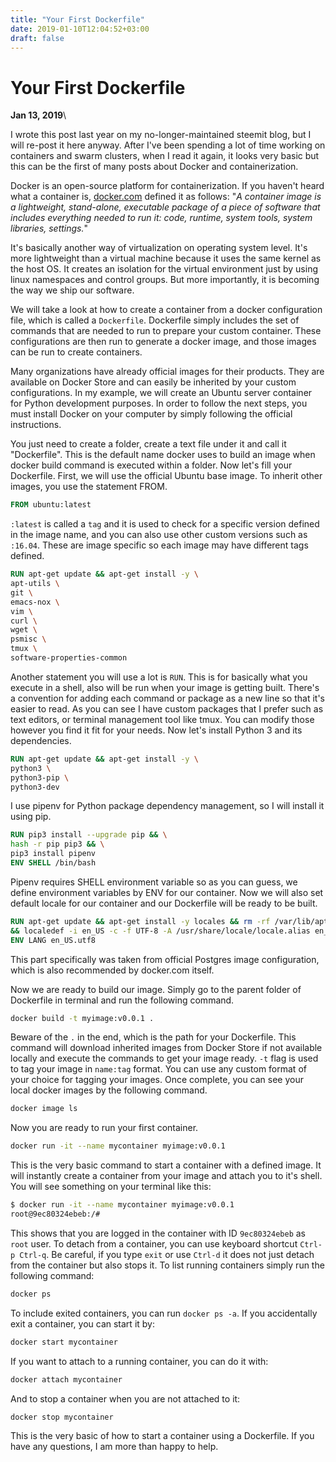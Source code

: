 ```yaml
---
title: "Your First Dockerfile"
date: 2019-01-10T12:04:52+03:00
draft: false
---
```


# Your First Dockerfile

**Jan 13, 2019**\
<!-- <sup>Last modified: **Dec 2, 2018**</sup> -->

I wrote this post last year on my no-longer-maintained steemit blog, but I will re-post it here anyway. After I've been spending a lot of time working on containers and swarm clusters, when I read it again, it looks very basic but this can be the first of many posts about Docker and containerization.

Docker is an open-source platform for containerization. If you haven't heard what a container is, [docker.com](https://docker.com) defined it as follows:
"*A container image is a lightweight, stand-alone, executable package of a  piece of software that includes everything needed to run it: code,  runtime, system tools, system libraries, settings.*"

It's basically another way of virtualization on operating system level. It's more lightweight than a virtual machine because it uses the same kernel as the host OS. It creates an isolation for the virtual environment just by using linux namespaces and control groups. But more importantly, it is becoming the way we ship our software.

We will take a look at how to create a container from a docker configuration file, which is called a `Dockerfile`. Dockerfile simply includes the set of commands that are needed to run to prepare your custom container. These configurations are then run to generate a docker image, and those images can be run to create containers.

Many organizations have already official images for their products. They are available on Docker Store and can easily be inherited by your custom configurations.
In my example, we will create an Ubuntu server container for Python development purposes. In order to follow the next steps, you must install Docker on your computer by simply following the official instructions.

You just need to create a folder, create a text file under it and call it "Dockerfile". This is the default name docker uses to build an image when docker build command is executed within a folder. Now let's fill your Dockerfile. First, we will use the official Ubuntu base image. To inherit other images, you use the statement FROM.

```dockerfile
FROM ubuntu:latest
```

`:latest` is called a `tag` and it is used to check for a specific version defined in the image name, and you can also use other custom versions such as `:16.04`. These are image specific so each image may have different tags defined.

```dockerfile
RUN apt-get update && apt-get install -y \
apt-utils \
git \
emacs-nox \
vim \
curl \
wget \
psmisc \
tmux \
software-properties-common
```

Another statement you will use a lot is `RUN`. This is for basically what you execute in a shell, also will be run when your image is getting built. There's a convention for adding each command or package as a new line so that it's easier to read. As you can see I have custom packages that I prefer such as text editors, or terminal management tool like tmux. You can modify those however you find it fit for your needs. Now let's install Python 3 and its dependencies.

```dockerfile
RUN apt-get update && apt-get install -y \
python3 \
python3-pip \
python3-dev
```

I use pipenv for Python package dependency management, so I will install it using pip.

```dockerfile
RUN pip3 install --upgrade pip && \
hash -r pip pip3 && \
pip3 install pipenv
ENV SHELL /bin/bash
```

Pipenv requires SHELL environment variable so as you can guess, we define environment variables by ENV for our container. Now we will also set default locale for our container and our Dockerfile will be ready to be built.

```dockerfile
RUN apt-get update && apt-get install -y locales && rm -rf /var/lib/apt/lists/* \
&& localedef -i en_US -c -f UTF-8 -A /usr/share/locale/locale.alias en_US.UTF-8
ENV LANG en_US.utf8
```

This part specifically was taken from official Postgres image configuration, which is also recommended by docker.com itself.

Now we are ready to build our image. Simply go to the parent folder of Dockerfile in terminal and run the following command.

```bash
docker build -t myimage:v0.0.1 .
```

Beware of the `.` in the end, which is the path for your Dockerfile. This command will download inherited images from Docker Store if not available locally and execute the commands to get your image ready. `-t` flag is used to tag your image in `name:tag` format. You can use any custom format of your choice for tagging your images. Once complete, you can see your local docker images by the following command.

```bash
docker image ls
```

Now you are ready to run your first container.

```bash
docker run -it --name mycontainer myimage:v0.0.1
```

This is the very basic command to start a container with a defined image. It will instantly create a container from your image and attach you to it's shell. You will see something on your terminal like this:

```bash
$ docker run -it --name mycontainer myimage:v0.0.1
root@9ec80324ebeb:/# 
```

This shows that you are logged in the container with ID `9ec80324ebeb` as `root` user. To detach from a container, you can use keyboard shortcut `Ctrl-p Ctrl-q`. Be careful, if you type `exit` or use `Ctrl-d` it does not just detach from the container but also stops it. To list running containers simply run the following command:

```bash
docker ps
```

To include exited containers, you can run `docker ps -a`. If you accidentally exit a container, you can start it by:

```bash
docker start mycontainer
```

If you want to attach to a running container, you can do it with:

```bash
docker attach mycontainer
```

And to stop a container when you are not attached to it:

```bash
docker stop mycontainer
```

This is the very basic of how to start a container using a Dockerfile. If you have any questions, I am more than happy to help.
